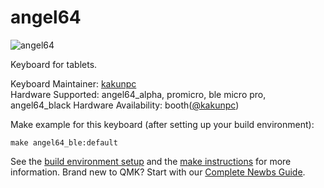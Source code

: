 # angel64

![angel64](https://i.gyazo.com/6e2ea6c58d3253c496dc0518f2641ff9.jpg)

Keyboard for tablets.

Keyboard Maintainer: [kakunpc](https://github.com/kakunpc)  
Hardware Supported: angel64_alpha, promicro, ble micro pro, angel64_black
Hardware Availability: booth([@kakunpc](https://kakunpc.booth.pm/))

Make example for this keyboard (after setting up your build environment):

    make angel64_ble:default

See the [build environment setup](https://docs.qmk.fm/#/getting_started_build_tools) and the [make instructions](https://docs.qmk.fm/#/getting_started_make_guide) for more information. Brand new to QMK? Start with our [Complete Newbs Guide](https://docs.qmk.fm/#/newbs).
